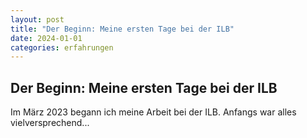 ```yaml
---
layout: post
title: "Der Beginn: Meine ersten Tage bei der ILB"
date: 2024-01-01
categories: erfahrungen
---
```


<div class="post">
    <h2>Der Beginn: Meine ersten Tage bei der ILB</h2>
    <p>Im März 2023 begann ich meine Arbeit bei der ILB. Anfangs war alles vielversprechend...</p>
</div>

